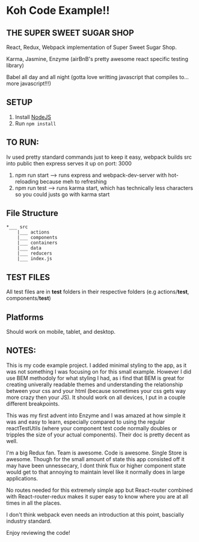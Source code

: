 # Koh Code Example!!

## THE SUPER SWEET SUGAR SHOP

React, Redux, Webpack implementation of Super Sweet Sugar Shop.

Karma, Jasmine, Enzyme (airBnB's pretty awesome react specific testing library)

Babel all day and all night (gotta love writting javascript that compiles to... more javascript!!!)

## SETUP

1. Install [NodeJS](nodejs.org)
2. Run `npm install`

## TO RUN: 
Iv used pretty standard commands just to keep it easy, webpack builds src into public then express serves it up on port: 3000

1. npm run start --> runs express and webpack-dev-server with hot-reloading because meh to refreshing
2. npm run test --> runs karma start, which has technically less characters so you could justs go with karma start 

## File Structure

	*___ src
		|___ actions
		|___ components
		|___ containers
		|___ data
		|___ reducers
		|___ index.js


## TEST FILES

All test files are in __test__ folders in their respective folders (e.g actions/__test__, components/__test__)

## Platforms

Should work on mobile, tablet, and desktop.

## NOTES:

This is my code example project. I added minimal styling to the app, as it was not something I was focusing on for this small example. However I did use BEM methodoly for what styling I had, as i find that BEM is great for creating univerally readable themes and understanding the relationship between your css and your html (because sometimes your css gets way more crazy then your JS). It should work on all devices, I put in a couple different breakpoints.

This was my first advent into Enzyme and I was amazed at how simple it was and easy to learn, especially compared to using the regular reactTestUtils (where your component test code normally doubles or tripples the size of your actual components). Their doc is pretty decent as well.

I'm a big Redux fan. Team is awesome. Code is awesome. Single Store is awesome. Though for the small amount of state this app consisted off it may have been unnessecary, I dont think flux or higher component state would get to that annoying to maintain level like it normally does in large applications.

No routes needed for this extremely simple app but React-router combined with React-router-redux makes it super easy to know where you are at all times in all the places.

I don't think webpack even needs an introduction at this point, bascially industry standard.

Enjoy reviewing the code!




